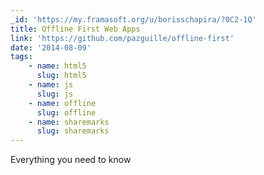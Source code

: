 ```yaml
---
_id: 'https://my.framasoft.org/u/borisschapira/?0C2-1Q'
title: Offline First Web Apps
link: 'https://github.com/pazguille/offline-first'
date: '2014-08-09'
tags:
    - name: html5
      slug: html5
    - name: js
      slug: js
    - name: offline
      slug: offline
    - name: sharemarks
      slug: sharemarks
---
```


<div class="markdown"><p>Everything you need to know
</p></div>
